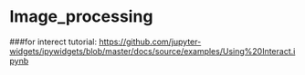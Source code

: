 # Image_processing
###for interect tutorial:
https://github.com/jupyter-widgets/ipywidgets/blob/master/docs/source/examples/Using%20Interact.ipynb
